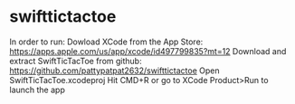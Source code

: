 # swifttictactoe

In order to run:
Dowload XCode from the App Store:
https://apps.apple.com/us/app/xcode/id497799835?mt=12
Download and extract SwiftTicTacToe from github:
https://github.com/pattypatpat2632/swifttictactoe
Open SwiftTicTacToe.xcodeproj
Hit CMD+R or go to XCode Product>Run to launch the app
